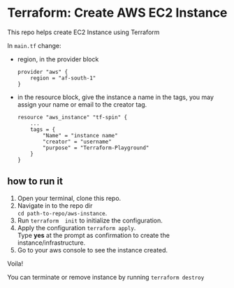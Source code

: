 # Terraform: Create AWS EC2 Instance

This repo helps create EC2 Instance using Terraform

In `main.tf` change:
- region, in the provider block
    ```
    provider "aws" {
	    region = "af-south-1"
    }
    ```
- in the resource block, give the instance a name in the tags, you may assign your name or email to the creator tag.
    ```
    resource "aws_instance" "tf-spin" {
        ...
        tags = {
            "Name" = "instance name"
            "creator" = "username"
            "purpose" = "Terraform-Playground"
        }
    }
    ```

## how to run it
1. Open your terminal, clone this repo.
2. Navigate in to the repo dir  
    `cd path-to-repo/aws-instance`.
3. Run `terraform  init` to initialize the configuration.
4. Apply the configuration `terraform apply`.  
    Type **yes** at the prompt as confirmation to create the instance/infrastructure. 
5. Go to your aws console to see the instance created.

Voila!

You can terminate or remove instance by running `terraform destroy`